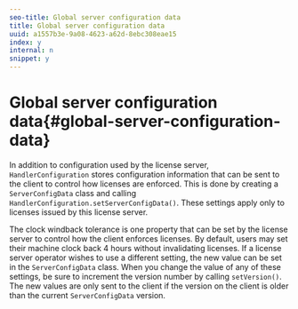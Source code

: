 ```yaml
---
seo-title: Global server configuration data
title: Global server configuration data
uuid: a1557b3e-9a08-4623-a62d-8ebc308eae15
index: y
internal: n
snippet: y
---
```


# Global server configuration data{#global-server-configuration-data}

In addition to configuration used by the license server, `HandlerConfiguration` stores configuration information that can be sent to the client to control how licenses are enforced. This is done by creating a `ServerConfigData` class and calling `HandlerConfiguration.setServerConfigData()`. These settings apply only to licenses issued by this license server.

The clock windback tolerance is one property that can be set by the license server to control how the client enforces licenses. By default, users may set their machine clock back 4 hours without invalidating licenses. If a license server operator wishes to use a different setting, the new value can be set in the `ServerConfigData` class. When you change the value of any of these settings, be sure to increment the version number by calling `setVersion()`. The new values are only sent to the client if the version on the client is older than the current `ServerConfigData` version. 

